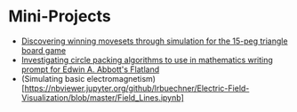 # Mini-Projects

- [Discovering winning movesets through simulation for the 15-peg triangle board game](https://nbviewer.jupyter.org/github/lrbuechner/Mini-Projects/blob/master/Peg%20Game.ipynb)
- [Investigating circle packing algorithms to use in mathematics writing prompt for Edwin A. Abbott's Flatland](https://nbviewer.jupyter.org/github/lrbuechner/Mini-Projects/blob/master/Flatland%20-%20Project.ipynb)
- (Simulating basic electromagnetism)[https://nbviewer.jupyter.org/github/lrbuechner/Electric-Field-Visualization/blob/master/Field_Lines.ipynb]
